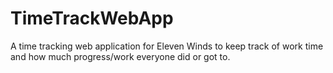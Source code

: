 TimeTrackWebApp
===============

A time tracking web application for 
Eleven Winds to keep track of work time 
and how much progress/work everyone did 
or got to.

